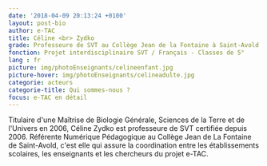 ```yaml
---
date: '2018-04-09 20:13:24 +0100'
layout: post-bio
author: e-TAC
title: Céline <br> Zydko
grade: Professeure de SVT au Collège Jean de la Fontaine à Saint-Avold
fonction: Projet interdisciplinaire SVT / Français - Classes de 5°
lang : fr
picture: img/photoEnseignants/celineenfant.jpg
picture-hover: img/photoEnseignants/celineadulte.jpg
categorie: acteurs
categorie-title: Qui sommes-nous ?
focus: e-TAC en détail
---
```


Titulaire d'une Maîtrise de Biologie Générale, Sciences de la Terre et de l'Univers en 2006, Céline Zydko est professeure de SVT certifiée depuis 2006. Référente Numérique Pédagogique au Collège Jean de La Fontaine de Saint-Avold, c'est elle qui assure la coordination entre les établissements scolaires, les enseignants et les chercheurs du projet e-TAC.